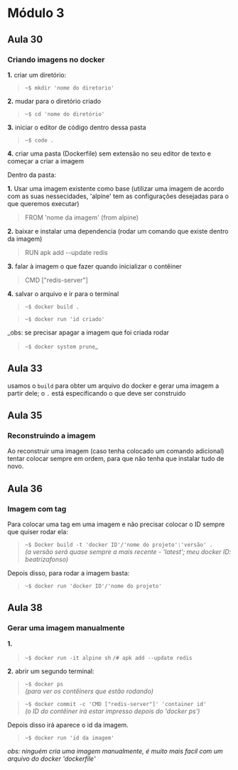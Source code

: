 # Módulo 3

## Aula 30

### Criando imagens no docker 

**1.** criar um diretório:

> `~$ mkdir 'nome do diretorio'`

**2.** mudar para o diretório criado 

> `~$ cd 'nome do diretório'`

**3.** iniciar o editor de código dentro dessa pasta

> `~$ code .`

**4.** criar uma pasta (Dockerfile) sem extensão no seu editor de texto e começar a criar a imagem

Dentro da pasta: 

**1.** Usar uma imagem existente como base (utilizar uma imagem de acordo com as suas nessecidades, 'alpine' tem as configurações desejadas para o que queremos executar) 

> FROM 'nome da imagem' (from alpine)

**2.** baixar e instalar uma dependencia (rodar um comando que existe dentro da imagem) 

> RUN apk add --update redis 

**3.** falar à imagem o que fazer quando inicializar o contêiner 

> CMD ["redis-server"]

**4.** salvar o arquivo e ir para o terminal

> `~$ docker build .`

> `~$ docker run 'id criado'` 

_obs: se precisar apagar a imagem que foi criada rodar  

> `~$ docker system prune`_

## Aula 33

usamos o `build` para obter um arquivo do docker e gerar uma imagem a partir dele; o `.` está especificando o que deve ser construido

## Aula 35

### Reconstruindo a imagem

Ao reconstruir uma imagem (caso tenha colocado um comando adicional) tentar colocar sempre em ordem, para que não tenha que instalar tudo de novo. 

## Aula 36

### Imagem com tag 

Para colocar uma tag em uma imagem e não precisar colocar o ID sempre que quiser rodar ela:

> `~$ Docker build -t 'docker ID'/'nome do projeto':'versão' .`  
_(a versão será quase sempre a mais recente - 'latest'; meu docker ID: beatrizafonso)_

Depois disso, para rodar a imagem basta:

> `~$ docker run 'docker ID'/'nome do projeto'`

## Aula 38 

### Gerar uma imagem manualmente

**1.** 

> `~$ docker run -it alpine sh` 
> `/# apk add --update redis`

**2.** abrir um segundo terminal:

> `~$ docker ps`  
_(para ver os contêiners que estão rodando)_

> `~$ docker commit -c 'CMD ["redis-server"]' 'container id'`  
_(o ID do contêiner irá estar impresso depois do 'docker ps')_

Depois disso irá aparece o id da imagem.

> `~$ docker run 'id da imagem'` 

_obs: ninguém cria uma imagem manualmente, é muito mais facil com um arquivo do docker 'dockerfile'_
